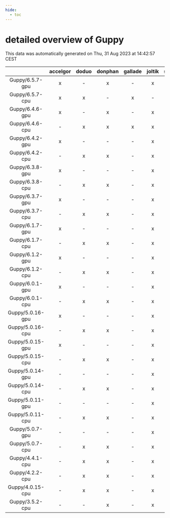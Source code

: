 ```yaml
---
hide:
  - toc
---
```


detailed overview of Guppy
==========================


This data was automatically generated on Thu, 31 Aug 2023 at 14:42:57 CEST  

| |accelgor|doduo|donphan|gallade|joltik|skitty|swalot|victini|
| :---: | :---: | :---: | :---: | :---: | :---: | :---: | :---: | :---: |
|Guppy/6.5.7-gpu|x|-|x|-|x|-|-|-|
|Guppy/6.5.7-cpu|x|x|-|x|-|x|x|x|
|Guppy/6.4.6-gpu|x|-|x|-|x|-|-|-|
|Guppy/6.4.6-cpu|-|x|x|x|x|x|x|x|
|Guppy/6.4.2-gpu|x|-|-|-|x|-|-|-|
|Guppy/6.4.2-cpu|-|x|x|-|x|x|x|x|
|Guppy/6.3.8-gpu|x|-|-|-|x|-|-|-|
|Guppy/6.3.8-cpu|-|x|x|-|x|x|x|x|
|Guppy/6.3.7-gpu|x|-|-|-|x|-|-|-|
|Guppy/6.3.7-cpu|-|x|x|-|x|x|x|x|
|Guppy/6.1.7-gpu|x|-|-|-|x|-|-|-|
|Guppy/6.1.7-cpu|-|x|x|-|x|x|x|x|
|Guppy/6.1.2-gpu|x|-|-|-|x|-|-|-|
|Guppy/6.1.2-cpu|-|x|x|-|x|x|x|x|
|Guppy/6.0.1-gpu|x|-|-|-|x|-|-|-|
|Guppy/6.0.1-cpu|-|x|x|-|x|x|x|x|
|Guppy/5.0.16-gpu|x|-|-|-|x|-|-|-|
|Guppy/5.0.16-cpu|-|x|x|-|x|-|-|-|
|Guppy/5.0.15-gpu|x|-|-|-|x|-|-|-|
|Guppy/5.0.15-cpu|-|x|x|-|x|x|x|x|
|Guppy/5.0.14-gpu|-|-|-|-|x|-|-|-|
|Guppy/5.0.14-cpu|-|x|x|-|x|x|x|x|
|Guppy/5.0.11-gpu|-|-|-|-|x|-|-|-|
|Guppy/5.0.11-cpu|-|x|x|-|x|x|x|x|
|Guppy/5.0.7-gpu|-|-|-|-|x|-|-|-|
|Guppy/5.0.7-cpu|-|x|x|-|x|x|x|x|
|Guppy/4.4.1-cpu|-|x|x|-|x|-|-|-|
|Guppy/4.2.2-cpu|-|x|x|-|x|-|-|-|
|Guppy/4.0.15-cpu|-|x|x|-|x|-|-|-|
|Guppy/3.5.2-cpu|-|-|x|-|x|-|-|-|
